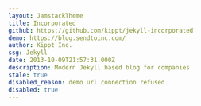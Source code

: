 ```yaml
---
layout: JamstackTheme
title: Incorporated
github: https://github.com/kippt/jekyll-incorporated
demo: https://blog.sendtoinc.com/
author: Kippt Inc.
ssg: Jekyll
date: 2013-10-09T21:57:31.000Z
description: Modern Jekyll based blog for companies
stale: true
disabled_reason: demo url connection refused
disabled: true
---
```

